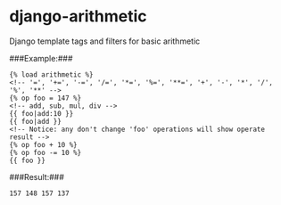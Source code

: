 django-arithmetic
=================

Django template tags and filters for basic arithmetic

###Example:###
  ```
  {% load arithmetic %}
  <!-- '=', '+=', '-=', '/=', '*=', '%=', '**=', '+', '-', '*', '/', '%', '**' -->
  {% op foo = 147 %}
  <!-- add, sub, mul, div -->
  {{ foo|add:10 }}
  {{ foo|add }}
  <!-- Notice: any don't change 'foo' operations will show operate result -->
  {% op foo + 10 %}
  {% op foo -= 10 %}
  {{ foo }}
  ```
###Result:###
  ```
  157 148 157 137
  ```
